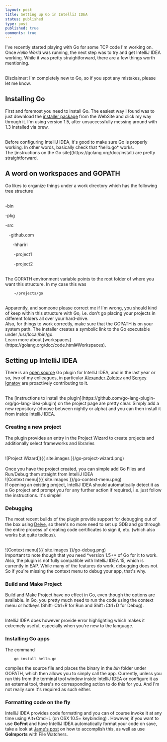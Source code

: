 ```yaml
---
layout: post
title: Setting up Go in IntelliJ IDEA
status: published
type: post
published: true
comments: true
---
```


I've recently started playing with Go for some TCP code I'm working on. Once *Hello World* was running, the next step was to try and
get IntelliJ IDEA working. While it was pretty straightforward, there are a few things worth mentioning.


<br/>
Disclaimer: I'm completely new to Go, so if you spot any mistakes, please let me know.

## Installing Go

First and foremost you need to install Go. The easiest way I found was to just download the [installer package](https://golang.org/dl/) from the WebSite and click my way through it. 
I'm using version 1.5, after unsuccessfully messing around with 1.3 installed via brew.

<br/>
Before configuring IntelliJ IDEA, it's good to make sure Go is properly working. In other words, basically check that *hello.go* works.

<br/>
The [instructions on the Go site](https://golang.org/doc/install) are pretty straightforward. 

## A word on workspaces and GOPATH

Go likes to organize things under a work directory which has the following tree structure
<br/>
<br/>
<p>-bin</p>
<p>-pkg</p>
<p>-src</p>
<p>&nbsp;&nbsp;&nbsp;-github.com</p>
<p>&nbsp;&nbsp;&nbsp;&nbsp;&nbsp;&nbsp;-hhariri</p>
<p>&nbsp;&nbsp;&nbsp;&nbsp;&nbsp;&nbsp;&nbsp;-project1</p>
<p>&nbsp;&nbsp;&nbsp;&nbsp;&nbsp;&nbsp;&nbsp;-project2</p>

<br/>
The GOPATH environment variable points to the root folder of where you want this structure. In my case this was

        ~/projects/go


<br/>
Apparently, and someone please correct me if I'm wrong, you should kind of keep within this structure with Go, i.e. don't go placing your projects in different folders all over your hard-drive.

<br/>
Also, for things to work correctly, make sure that the GOPATH is on your system path. The installer creates a symbolic link to the Go executable under /usr/local/bin/go. 


<br/>
Learn more about [workspaces](https://golang.org/doc/code.html#Workspaces).

## Setting up IntelliJ IDEA

There is an [open source](https://github.com/go-lang-plugin-org/go-lang-idea-plugin) Go plugin for IntelliJ IDEA, and in the last year or so, two of my colleagues, in particular [Alexander Zolotov](https://github.com/zolotov)
and [Sergey Ignatov](https://github.com/ignatov) are proactively contributing to it.


<br/>
The [instructions to install the plugin](https://github.com/go-lang-plugin-org/go-lang-idea-plugin) on the project page are pretty clear. Simply add a new repository (choose between nightly or alpha) and you can then install it from inside IntelliJ IDEA.


### Creating a new project

The plugin provides an entry in the Project Wizard to create projects and additionally select frameworks and libraries

<br/>
![Project Wizard]({{ site.images }}/go-project-wizard.png)

<br/>
<br/>
Once you have the project created, you can simple add Go Files and Run/Debug them straight from IntelliJ IDEA

<br/>
![Context menu]({{ site.images }}/go-context-menu.png)

<br/>
If opening an existing project, IntelliJ IDEA should automatically detect it as a Go project and prompt you for any further action if required, i.e. just follow the instructions. It's simple!

### Debugging

The most recent builds of the plugin provide support for debugging out of the box using [Delve](https://github.com/derekparker/delve), so there's no more need to set up GDB and go through the entire process of creating code certificates to sign it, etc. (which also works but quite tedious).

<br/>
![Context menu]({{ site.images }}/go-debug.png)


<br/>
Important to note though that you need *version 1.5+* of Go for it to work. Also, the plugin is not fully compatible with IntelliJ IDEA 15, which is currently in EAP. While many of the features do work, debugging does not. So if you're missing
the context menu to debug your app, that's why.


### Build and Make Project

Build and Make Project have no effect in Go, even though the options are available. In Go, you pretty much need to run the code using the context menu or hotkeys (Shift+Ctrl+R for Run and Shift+Ctrl+D for Debug).

<br/>
IntelliJ IDEA does however provide error highlighting which makes it extremely useful, especially when you're new to the language.

### Installing Go apps

The command 

        go install hello.go

compiles the source file and places the binary in the *bin* folder under GOPATH, which then allows you to simply call the app. Currently, unless you run this from the terminal tool window
 inside IntelliJ IDEA or configure it as an external tool, there's no corresponding action to do this for you. And I'm not really sure it's required as such either.

### Formatting code on the fly

IntelliJ IDEA provides code formatting and you can of course invoke it at any time using Alt+Cmd+L (on OSX 10.5+ keybinding) . However, if you want to use 
**GoFmt** and have IntelliJ IDEA automatically format your code
on save, take a look at [Jame's post](http://jen20.com/2015/09/14/gofmt-or-goimports-in-intellij.html) on how to accomplish this, as well as use **GoImports** with File Watchers. 


